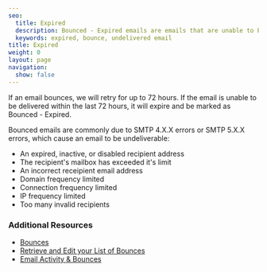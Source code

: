 ```yaml
---
seo:
  title: Expired
  description: Bounced - Expired emails are emails that are unable to be delivered within 72 hours.
  keywords: expired, bounce, undelivered email
title: Expired
weight: 0
layout: page
navigation:
  show: false
---
```


If an email bounces, we will retry for up to 72 hours. If the email is unable to be delivered within the last 72 hours, it will expire and be marked as Bounced - Expired.

Bounced emails are commonly due to SMTP 4.X.X errors or SMTP 5.X.X errors, which cause an email to be undeliverable:

* An expired, inactive, or disabled recipient address
* The recipient's mailbox has exceeded it's limit
* An incorrect receipient email address
* Domain frequency limited
* Connection frequency limited
* IP frequency limited
* Too many invalid recipients

 ### 	Additional Resources

* [Bounces]({{root_url}}/glossary/bounces/)
* [Retrieve and Edit your List of Bounces](https://sendgrid.com/docs/API_Reference/Web_API/bounces.html)
* [Email Activity & Bounces]({{root_url}}/user-interface/analytics-and-reporting/email-activity-feed/)
